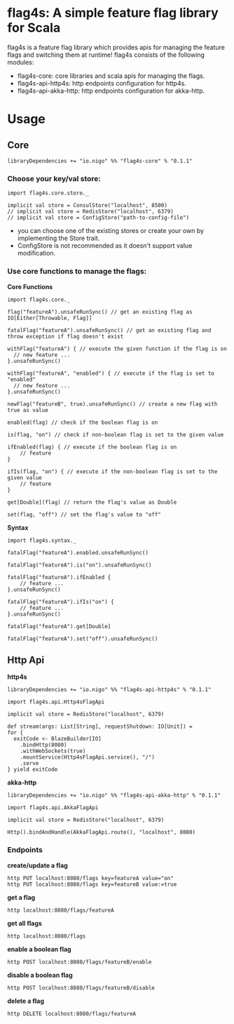 # flag4s: A simple feature flag library for Scala
flag4s is a feature flag library which provides apis for managing the feature flags and switching them at runtime!
flag4s consists of the following modules:
* flag4s-core: core libraries and scala apis for managing the flags.
* flag4s-api-http4s: http endpoints configuration for http4s.
* flag4s-api-akka-http: http endpoints configuration for akka-http.

# Usage
## Core

```
libraryDependencies += "io.nigo" %% "flag4s-core" % "0.1.1"
```

### Choose your key/val store:
```
import flag4s.core.store._

implicit val store = ConsulStore("localhost", 8500)
// implicit val store = RedisStore("localhost", 6379)
// implicit val store = ConfigStore("path-to-config-file")
```

* you can choose one of the existing stores or create your own by implementing the Store trait.
* ConfigStore is not recommended as it doesn't support value modification.

### Use core functions to manage the flags:
**Core Functions**
```
import flag4s.core._
```

```
flag("featureA").unsafeRunSync() // get an existing flag as IO[Either[Throwable, Flag]]

fatalFlag("featureA").unsafeRunSync() // get an existing flag and throw exception if flag doesn't exist

withFlag("featureA") { // execute the given function if the flag is on
  // new feature ...
}.unsafeRunSync()

withFlag("featureA", "enabled") { // execute if the flag is set to "enabled"
  // new feature ...
}.unsafeRunSync()

newFlag("featureB", true).unsafeRunSync() // create a new flag with true as value

enabled(flag) // check if the boolean flag is on

is(flag, "on") // check if non-boolean flag is set to the given value

ifEnabled(flag) { // execute if the boolean flag is on
    // feature
}

ifIs(flag, "on") { // execute if the non-boolean flag is set to the given value
    // feature
}

get[Double](flag) // return the flag's value as Double

set(flag, "off") // set the flag's value to "off"
```

**Syntax**
```
import flag4s.syntax._
```
```
fatalFlag("featureA").enabled.unsafeRunSync()

fatalFlag("featureA").is("on").unsafeRunSync()

fatalFlag("featureA").ifEnabled {
    // feature ...
}.unsafeRunSync()

fatalFlag("featureA").ifIs("on") {
    // feature ...
}.unsafeRunSync()

fatalFlag("featureA").get[Double]

fatalFlag("featureA").set("off").unsafeRunSync()
```

## Http Api
**http4s**
```
libraryDependencies += "io.nigo" %% "flag4s-api-http4s" % "0.1.1"
```
```
import flag4s.api.Http4sFlagApi

implicit val store = RedisStore("localhost", 6379)

def stream(args: List[String], requestShutdown: IO[Unit]) =
for {
  exitCode <- BlazeBuilder[IO]
    .bindHttp(8080)
    .withWebSockets(true)
    .mountService(Http4sFlagApi.service(), "/")
    .serve
} yield exitCode
```

**akka-http**
```
libraryDependencies += "io.nigo" %% "flag4s-api-akka-http" % "0.1.1"
```
```
import flag4s.api.AkkaFlagApi

implicit val store = RedisStore("localhost", 6379)

Http().bindAndHandle(AkkaFlagApi.route(), "localhost", 8080)
```

### Endpoints

**create/update a flag**
```
http PUT localhost:8080/flags key=featureA value="on"
http PUT localhost:8080/flags key=featureB value:=true
```

**get a flag**
```
http localhost:8080/flags/featureA
```

**get all flags**
```
http localhost:8080/flags
```

**enable a boolean flag**
```
http POST localhost:8080/flags/featureB/enable
```

**disable a boolean flag**
```
http POST localhost:8080/flags/featureB/disable
```

**delete a flag**
```
http DELETE localhost:8080/flags/featureA
```